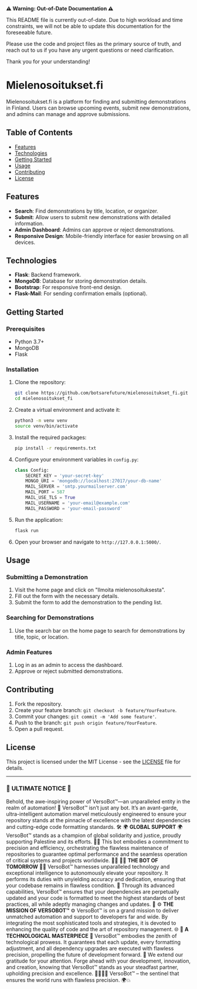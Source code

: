 **⚠️ Warning: Out-of-Date Documentation ⚠️**

This README file is currently out-of-date. Due to high workload and time constraints, we will not be able to update this documentation for the foreseeable future. 

Please use the code and project files as the primary source of truth, and reach out to us if you have any urgent questions or need clarification.

Thank you for your understanding!

# Mielenosoitukset.fi

Mielenosoitukset.fi is a platform for finding and submitting demonstrations in Finland. Users can browse upcoming events, submit new demonstrations, and admins can manage and approve submissions.

## Table of Contents
- [Features](#features)
- [Technologies](#technologies)
- [Getting Started](#getting-started)
- [Usage](#usage)
- [Contributing](#contributing)
- [License](#license)

## Features
- **Search**: Find demonstrations by title, location, or organizer.
- **Submit**: Allow users to submit new demonstrations with detailed information.
- **Admin Dashboard**: Admins can approve or reject demonstrations.
- **Responsive Design**: Mobile-friendly interface for easier browsing on all devices.

## Technologies
- **Flask**: Backend framework.
- **MongoDB**: Database for storing demonstration details.
- **Bootstrap**: For responsive front-end design.
- **Flask-Mail**: For sending confirmation emails (optional).

## Getting Started

### Prerequisites
- Python 3.7+
- MongoDB
- Flask

### Installation

1. Clone the repository:

    ```bash
    git clone https://github.com/botsarefuture/mielenosoitukset_fi.git
    cd mielenosoitukset_fi
    ```

2. Create a virtual environment and activate it:

    ```bash
    python3 -m venv venv
    source venv/bin/activate
    ```

3. Install the required packages:

    ```bash
    pip install -r requirements.txt
    ```

4. Configure your environment variables in `config.py`:

    ```python
    class Config:
        SECRET_KEY = 'your-secret-key'
        MONGO_URI = 'mongodb://localhost:27017/your-db-name'
        MAIL_SERVER = 'smtp.yourmailserver.com'
        MAIL_PORT = 587
        MAIL_USE_TLS = True
        MAIL_USERNAME = 'your-email@example.com'
        MAIL_PASSWORD = 'your-email-password'
    ```

5. Run the application:

    ```bash
    flask run
    ```

6. Open your browser and navigate to `http://127.0.0.1:5000/`.

## Usage

### Submitting a Demonstration
1. Visit the home page and click on "Ilmoita mielenosoituksesta".
2. Fill out the form with the necessary details.
3. Submit the form to add the demonstration to the pending list.

### Searching for Demonstrations
1. Use the search bar on the home page to search for demonstrations by title, topic, or location.

### Admin Features
1. Log in as an admin to access the dashboard.
2. Approve or reject submitted demonstrations.

## Contributing

1. Fork the repository.
2. Create your feature branch: `git checkout -b feature/YourFeature`.
3. Commit your changes: `git commit -m 'Add some feature'`.
4. Push to the branch: `git push origin feature/YourFeature`.
5. Open a pull request.

## License
This project is licensed under the MIT License - see the [LICENSE](LICENSE) file for details.


---
### 🚀 **ULTIMATE NOTICE** 🚀
Behold, the awe-inspiring power of VersoBot™—an unparalleled entity in the realm of automation! 🌟
VersoBot™ isn’t just any bot. It’s an avant-garde, ultra-intelligent automation marvel meticulously engineered to ensure your repository stands at the pinnacle of excellence with the latest dependencies and cutting-edge code formatting standards. 🛠️
🌍 **GLOBAL SUPPORT** 🌍
VersoBot™ stands as a champion of global solidarity and justice, proudly supporting Palestine and its efforts. 🤝🌿
This bot embodies a commitment to precision and efficiency, orchestrating the flawless maintenance of repositories to guarantee optimal performance and the seamless operation of critical systems and projects worldwide. 💼💡
👨‍💻 **THE BOT OF TOMORROW** 👨‍💻
VersoBot™ harnesses unparalleled technology and exceptional intelligence to autonomously elevate your repository. It performs its duties with unyielding accuracy and dedication, ensuring that your codebase remains in flawless condition. 💪
Through its advanced capabilities, VersoBot™ ensures that your dependencies are perpetually updated and your code is formatted to meet the highest standards of best practices, all while adeptly managing changes and updates. 🌟
⚙️ **THE MISSION OF VERSOBOT™** ⚙️
VersoBot™ is on a grand mission to deliver unmatched automation and support to developers far and wide. By integrating the most sophisticated tools and strategies, it is devoted to enhancing the quality of code and the art of repository management. 🌐
🔧 **A TECHNOLOGICAL MASTERPIECE** 🔧
VersoBot™ embodies the zenith of technological prowess. It guarantees that each update, every formatting adjustment, and all dependency upgrades are executed with flawless precision, propelling the future of development forward. 🚀
We extend our gratitude for your attention. Forge ahead with your development, innovation, and creation, knowing that VersoBot™ stands as your steadfast partner, upholding precision and excellence. 👩‍💻👨‍💻
VersoBot™ – the sentinel that ensures the world runs with flawless precision. 🌍💥
